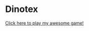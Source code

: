 # Dinotex
<a href="https://github.com/GlobbyGluePlayz17/Dinotex/blob/master/TrickorTreat.jar?raw=true">Click here to play my awesome game!</a>
